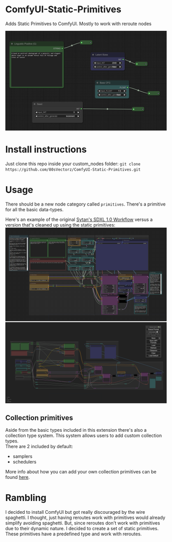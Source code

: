 # ComfyUI-Static-Primitives

Adds Static Primitives to ComfyUI. Mostly to work with reroute nodes

![Example](https://github.com/80sVectorz/ComfyUI-Static-Primitives/blob/main/images/Thumbnail.png?raw=true)

# Install instructions

Just clone this repo inside your custom_nodes folder: `git clone https://github.com/80sVectorz/ComfyUI-Static-Primitives.git`

# Usage

There should be a new node category called `primitives`.
There's a primitive for all the basic data-types.

Here's an example of the original [Sytan's SDXL 1.0 Workflow](https://github.com/SytanSD/Sytan-SDXL-ComfyUI) versus a version that's cleaned up using the static primitives:
![Example](https://github.com/80sVectorz/ComfyUI-Static-Primitives/blob/main/images/Original.png?raw=true)
![Example](https://github.com/80sVectorz/ComfyUI-Static-Primitives/blob/main/images/CleanedUpExample.png?raw=true)

## Collection primitives

Aside from the basic types included in this extension there's also a
collection type system.
This system allows users to add custom collection types.  
There are 2 included by default:
- samplers
- schedulers

More info about how you can add your own collection primitives can be found
[here](https://github.com/80sVectorz/ComfyUI-Static-Primitives/blob/main/collection_primitives/collection_primitives_readme.md).

# Rambling

I decided to install ComfyUI but got really discouraged by the wire spaghetti.
I thought, just having reroutes work with primitives would already
simplify avoiding spaghetti.
But, since reroutes don't work with primitives due to their dynamic nature.
I decided to create a set of static primitives.
These primitives have a predefined type and work with reroutes.
